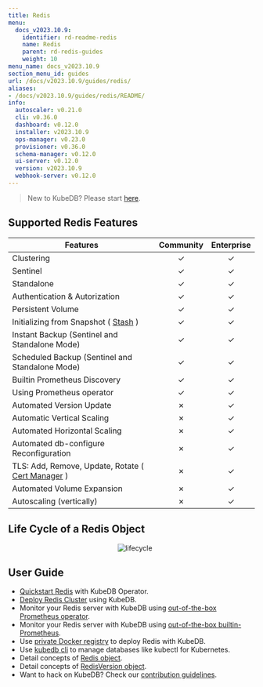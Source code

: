 ```yaml
---
title: Redis
menu:
  docs_v2023.10.9:
    identifier: rd-readme-redis
    name: Redis
    parent: rd-redis-guides
    weight: 10
menu_name: docs_v2023.10.9
section_menu_id: guides
url: /docs/v2023.10.9/guides/redis/
aliases:
- /docs/v2023.10.9/guides/redis/README/
info:
  autoscaler: v0.21.0
  cli: v0.36.0
  dashboard: v0.12.0
  installer: v2023.10.9
  ops-manager: v0.23.0
  provisioner: v0.36.0
  schema-manager: v0.12.0
  ui-server: v0.12.0
  version: v2023.10.9
  webhook-server: v0.12.0
---
```


> New to KubeDB? Please start [here](/docs/v2023.10.9/README).

## Supported Redis Features
| Features                                                                           | Community | Enterprise |
|------------------------------------------------------------------------------------|:---------:|:----------:|
| Clustering                                                                         | &#10003;  |  &#10003;  |
| Sentinel                                                                           | &#10003;  |  &#10003;  |
| Standalone                                                                         | &#10003;  |  &#10003;  |
| Authentication & Autorization                                                      | &#10003;  |  &#10003;  |
| Persistent Volume                                                                  | &#10003;  |  &#10003;  |
| Initializing from Snapshot ( [Stash](https://stash.run/) )                         | &#10003;  |  &#10003;  |
| Instant Backup (Sentinel and Standalone Mode)                                      | &#10003;  |  &#10003;  |
| Scheduled Backup (Sentinel and Standalone Mode)                                    | &#10003;  |  &#10003;  |
| Builtin Prometheus Discovery                                                       | &#10003;  |  &#10003;  |
| Using Prometheus operator                                                          | &#10003;  |  &#10003;  |
| Automated Version Update                                                           | &#10007;  |  &#10003;  |
| Automatic Vertical Scaling                                                         | &#10007;  |  &#10003;  |
| Automated Horizontal Scaling                                                       | &#10007;  |  &#10003;  |
| Automated db-configure Reconfiguration                                             | &#10007;  |  &#10003;  |
| TLS: Add, Remove, Update, Rotate ( [Cert Manager](https://cert-manager.io/docs/) ) | &#10007;  |  &#10003;  |
| Automated Volume Expansion                                                         | &#10007;  |  &#10003;  |
| Autoscaling (vertically)                                                           | &#10007;  |  &#10003;  |


## Life Cycle of a Redis Object

<p align="center">
  <img alt="lifecycle"  src="/docs/v2023.10.9/images/redis/redis-lifecycle.png">
</p>

## User Guide

- [Quickstart Redis](/docs/v2023.10.9/guides/redis/quickstart/quickstart) with KubeDB Operator.
- [Deploy Redis Cluster](/docs/v2023.10.9/guides/redis/clustering/redis-cluster) using KubeDB.
- Monitor your Redis server with KubeDB using [out-of-the-box Prometheus operator](/docs/v2023.10.9/guides/redis/monitoring/using-prometheus-operator).
- Monitor your Redis server with KubeDB using [out-of-the-box builtin-Prometheus](/docs/v2023.10.9/guides/redis/monitoring/using-builtin-prometheus).
- Use [private Docker registry](/docs/v2023.10.9/guides/redis/private-registry/using-private-registry) to deploy Redis with KubeDB.
- Use [kubedb cli](/docs/v2023.10.9/guides/redis/cli/cli) to manage databases like kubectl for Kubernetes.
- Detail concepts of [Redis object](/docs/v2023.10.9/guides/redis/concepts/redis).
- Detail concepts of [RedisVersion object](/docs/v2023.10.9/guides/redis/concepts/catalog).
- Want to hack on KubeDB? Check our [contribution guidelines](/docs/v2023.10.9/CONTRIBUTING).
